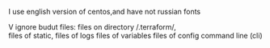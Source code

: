 




  I use english version of centos,and have not russian fonts

  V ignore budut files:
  files on directory /.terraform/,  
  files of static,
  files of logs
  files of variables 
  files of config command line (cli)
